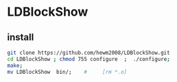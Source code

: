 # LDBlockShow
## install
```bash
git clone https://github.com/hewm2008/LDBlockShow.git
cd LDBlockShow ; chmod 755 configure  ;  ./configure;
make;
mv LDBlockShow  bin/;    #     [rm *.o]
```
